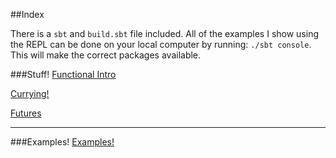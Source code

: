 ##Index


There is a ```sbt``` and ```build.sbt``` file included.  All of the examples I show using the REPL can be done on your local computer by running: ```./sbt console```.  This will make the correct packages available.

###Stuff!
[Functional Intro](https://github.com/Zandrr/IntermediateScala/blob/master/Functional.md)


[Currying!](https://github.com/Zandrr/IntermediateScala/blob/master/Currying.md)


[Futures](https://github.com/Zandrr/IntermediateScala/blob/master/Futures.md)


---


###Examples!
[Examples!](https://github.com/Zandrr/IntermediateScala/tree/master/examples)